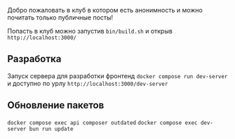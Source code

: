 Добро пожаловать в клуб в котором есть анонимность и можно почитать только публичные посты!

Попасть в клуб можно запустив `bin/build.sh` и открыв `http://localhost:3000/`

## Разработка
Запуск сервера для разработки фронтенд `docker compose run dev-server` и доступно по урлу `http://localhost:3000/dev-server`

## Обновление пакетов
`docker compose exec api composer outdated`
`docker compose exec dev-server bun run update`
